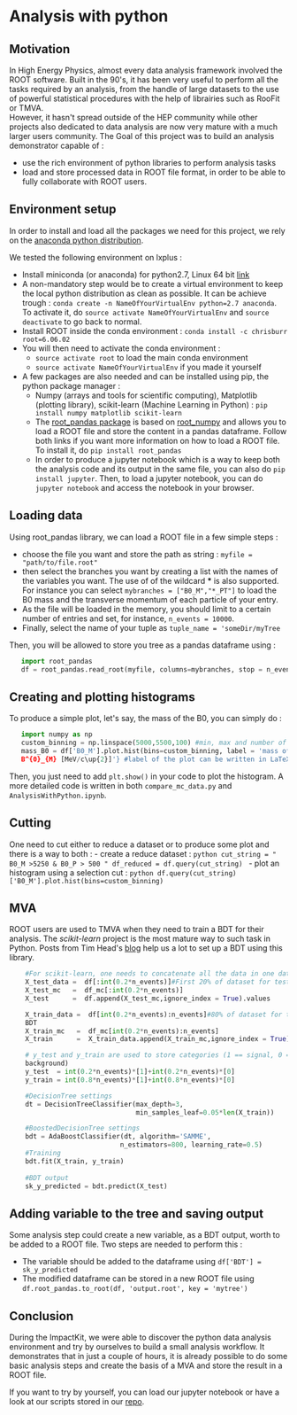 # Analysis with python

## Motivation

In High Energy Physics, almost every data analysis framework involved the ROOT
software. Built in the 90's, it has been very useful to perform all the tasks
required by an analysis, from the handle of large datasets to the use of
powerful statistical procedures with the help of librairies such as RooFit or
TMVA.  
However, it hasn't spread outside of the HEP community while other projects
also dedicated to data analysis are now very mature with a much larger
users community.
The Goal of this project was to build an analysis demonstrator capable of :
- use the rich environment of python libraries to perform analysis tasks
- load and store processed data in ROOT file format, in order to be able to
  fully collaborate with ROOT users.

## Environment setup

In order to install and load all the packages we need for this project, we rely
on the [anaconda python distribution](https://www.continuum.io/downloads).

We tested the following environment on lxplus :

- Install miniconda (or anaconda) for python2.7, Linux 64 bit
  [link](http://conda.pydata.org/miniconda.html)
- A non-mandatory step would be to create a virtual environment to keep the
  local python distribution as clean as possible. It can be achieve trough
  : `conda create -n NameOfYourVirtualEnv python=2.7 anaconda`.
  To activate it, do `source activate NameOfYourVirtualEnv` and `source deactivate` to go back to normal. 
- Install ROOT inside the conda environment : `conda install -c chrisburr root=6.06.02`
- You will then need to activate the conda environment :
    - `source activate root` to load the main conda environment
    - `source activate NameOfYourVirtualEnv` if you made it yourself
- A few packages are also needed and can be installed using pip, the python
  package manager :
    - Numpy (arrays and tools for scientific computing), Matplotlib (plotting
      library), scikit-learn (Machine Learning in Python) : `pip install numpy matplotlib scikit-learn`
    - The [root_pandas package](https://github.com/ibab/root_pandas) is based on   [root_numpy](https://github.com/rootpy/root_numpy) and allows you to load a ROOT
      file and store the content in a pandas dataframe. Follow both links if
      you want more information on how to load a ROOT file. To install it, do
      `pip install root_pandas`
    - In order to produce a jupyter notebook which is a way to keep both the
      analysis code and its output in the same file, you can also do `pip install jupyter`. Then, to load a jupyter notebook, you can do
      `jupyter notebook` and access the notebook in your browser.

## Loading data

Using root_pandas library, we can load a ROOT file in a few simple steps :
- choose the file you want and store the path as string : `myfile = "path/to/file.root"`
- then select the branches you want by creating a list with the names of the
  variables you want. The use of of the wildcard **\*** is also supported. For
  instance you can select `mybranches = ["B0_M","*_PT"]` to load the B0 mass
  and the transverse momentum of each particle of your entry.
- As the file will be loaded in the memory, you should limit to a certain
  number of entries and set, for instance, `n_events = 10000`.
- Finally, select the name of your tuple as `tuple_name = 'someDir/myTree`

Then, you will be allowed to store you tree as a pandas dataframe using :
```python
   import root_pandas
   df = root_pandas.read_root(myfile, columns=mybranches, stop = n_events, key= tuple_name)
```
## Creating and plotting histograms

To produce a simple plot, let's say, the mass of the B0, you can simply do :
```python
   import numpy as np
   custom_binning = np.linspace(5000,5500,100) #min, max and number of bins 
   mass_B0 = df['B0_M'].plot.hist(bins=custom_binning, label = 'mass of the
   B^{0}_{M} [MeV/c\up{2}]'} #label of the plot can be written in LaTeX
```

Then, you just need to add `plt.show()` in your code to plot the histogram.
A more detailed code is written in both `compare_mc_data.py` and
`AnalysisWithPython.ipynb`.  


## Cutting

One need to cut either to reduce a dataset or to produce some plot and there is
a way to both :
    - create a reduce dataset : 
    ```python
    cut_string = " B0_M >5250 & B0_P > 500 "
    df_reduced = df.query(cut_string)
    ```
    - plot an histogram using a selection cut :
    ```python
        df.query(cut_string)['B0_M'].plot.hist(bins=custom_binning)
    ```

## MVA

ROOT users are used to TMVA when they need to train a BDT for their analysis.
The *scikit-learn* project is the most mature way to such task in Python.
Posts from Tim Head's
[blog](http://betatim.github.io/posts/sklearn-for-TMVA-users/) help us a lot to set up a BDT using this library.

```python
    #For scikit-learn, one needs to concatenate all the data in one dataframe
    X_test_data =  df[:int(0.2*n_events)]#First 20% of dataset for testing BDT
    X_test_mc   =  df_mc[:int(0.2*n_events)]
    X_test      =  df.append(X_test_mc,ignore_index = True).values

    X_train_data =  df[int(0.2*n_events):n_events]#80% of dataset for training
    BDT
    X_train_mc   =  df_mc[int(0.2*n_events):n_events]
    X_train      =  X_train_data.append(X_train_mc,ignore_index = True).values

    # y_test and y_train are used to store categories (1 == signal, 0 ==
    background)
    y_test  = int(0.2*n_events)*[1]+int(0.2*n_events)*[0]
    y_train = int(0.8*n_events)*[1]+int(0.8*n_events)*[0]

    #DecisionTree settings
    dt = DecisionTreeClassifier(max_depth=3,
                                min_samples_leaf=0.05*len(X_train))

    #BoostedDecisionTree settings
    bdt = AdaBoostClassifier(dt, algorithm='SAMME',
                            n_estimators=800, learning_rate=0.5)
    #Training
    bdt.fit(X_train, y_train)
    
    #BDT output
    sk_y_predicted = bdt.predict(X_test) 
```
## Adding variable to the tree and saving output

Some analysis step could create a new variable, as a BDT output, worth to be
added to a ROOT file. Two steps are needed to perform this :
- The variable should be added to the dataframe using `df['BDT'] = sk_y_predicted`
- The modified dataframe can be stored in a new ROOT file using
  `df.root_pandas.to_root(df, 'output.root', key = 'mytree')`

## Conclusion

During the ImpactKit, we were able to discover the python data analysis
environment and try by ourselves to build a small analysis workflow. It
demonstrates that in just a couple of hours, it is already possible to do some
basic analysis steps and create the basis of a MVA and store the result in
a ROOT file. 

If you want to try by yourself, you can load our jupyter notebook or have
a look at our scripts stored in our
[repo](https://github.com/lhcb/impactkit-proceedings/tree/master/contrib-03-AnalysisWithPython).
